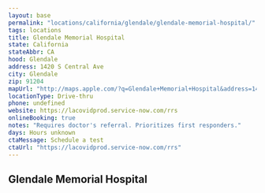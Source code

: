 ```yaml
---
layout: base
permalink: "locations/california/glendale/glendale-memorial-hospital/"
tags: locations
title: Glendale Memorial Hospital
state: California
stateAbbr: CA
hood: Glendale
address: 1420 S Central Ave
city: Glendale
zip: 91204
mapUrl: "http://maps.apple.com/?q=Glendale+Memorial+Hospital&address=1420+S+Central+Ave,Glendale,California,91204"
locationType: Drive-thru
phone: undefined
website: https://lacovidprod.service-now.com/rrs
onlineBooking: true
notes: "Requires doctor's referral. Prioritizes first responders."
days: Hours unknown
ctaMessage: Schedule a test
ctaUrl: "https://lacovidprod.service-now.com/rrs"
---
```

## Glendale Memorial Hospital